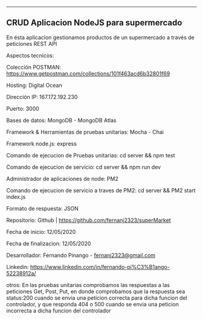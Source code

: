 ------------------------------------------
CRUD Aplicacion NodeJS para supermercado
------------------------------------------
En ésta aplicacion gestionamos productos de un supermercado a través de peticiones REST API 

Aspectos tecnicos: 

Colección POSTMAN: https://www.getpostman.com/collections/101f463acd6b32801f69
 
Hosting: Digital Ocean 

Dirección IP: 167.172.192.230 

Puerto: 3000 

Bases de datos: MongoDB - MongoDB Atlas 

Framework & Herramientas de pruebas unitarias:  Mocha - Chai 

Framework node.js: express 

Comando de ejecucion de Pruebas unitarias: cd server && npm test

Comando de ejecucion de servicio: cd server && npm run dev

Administrador de aplicaciones de node: PM2

Comando de ejecucion de servicio a traves de PM2: cd server && PM2 start index.js

Formato de respuesta: JSON

Repositorio: Github | https://github.com/fernanj2323/superMarket

Fecha de inicio: 12/05/2020 

Fecha de finalizacion: 12/05/2020

Desarrollador: Fernando Pinango - fernanj2323@gmail.com

Linkedin: https://www.linkedin.com/in/fernando-pi%C3%B1ango-52238912a/

otros: En las pruebas unitarias comprobamos las respuestas a las peticiones Get, Post, Put, en donde comprobamos que la respuesta sea status:200 cuando se envia una peticion correcta para dicha funcion del controlador, y que responda 404 o 500 cuando se envia una peticion incorrecta a dicha funcion del controlador 

